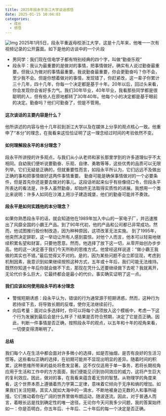 ```yaml
---
title: 2025年段永平浙江大学谈话感悟
date: 2025-01-15 10:04:03
categories:
  - 成长
  - 感悟
---
```

![Img](/images/img_20250115103937_1.png)
2025年1月5日，段永平重返母校浙江大学，这是十几年来，他唯一一次有视频记录的公开露面。如下是他的访谈中的一个片段


- 男同学：我们现在信电学子都有特别经典的四个字，叫做“勤奋乐观”
- 段永平：我认为最重要的是做对的事情，把事情做好。确实有人说过勤奋最重要。但我认为做对的事情最重要。我说勤奋最重要，你会更勤奋吗？你不会，至少我不会。但是你想着做对的事情，发现错了，你赶紧改，这一辈子你累计三十几年，四十几年，你每一个决定都是基于十年。20年以后，回过头来看，你会发现你会省好多力气。我们30年毕业，40年毕业，我看那些同学都是很聪明的人，但有些人在原地都转了30年40年。他每个小的决定都是基于眼前的决定。勤奋吗？他们可勤奋了，但是不管用。

#### 这次谈话的主要内容是什么？
他所讲述的内容与他十几年前到浙江大学以及在媒体上分享的观点核心一致。他重申了“本分”的理念，在我看来这恰恰证明了这一理念经过时间的考验依然不变。


#### 如何理解段永平的本分理念？
段永平所讲授的许多观点，与我们从小从老师和家长那里学到的许多道理似乎不太相同。自幼我们便听说要勤奋、乐观、自律、勇敢等等，这些优秀的品质可以无限列举。它们无疑是正确的，但就重要性而言，如段永平所认为，它们远远不及做出正确的事和把事情做好这两件事情重要。
勤奋可能是确保事情做对的一个必要条件，但是首先你还是要去做对的事儿。这段话听起来似乎有些像绕口令，但段永平所表达的看法是，许多人虽然勤奋，却始终无法取得实质性的进展。我想用一个类比来说明：许多人如同在沙滩上用沙子建造城堡，他们的勤奋可能并不奏效。

#### 段永平是如何实践他的本分理念？
如果你熟悉段永平的话，就会知道他在1989年加入中山的一家电子厂，并迅速推出了风靡全国的小霸王产品。到了90年代初，他的产品和公司都已非常成功。然而，他试图推行股份制改造，因为种种原因，这项改革无法实施。
到了1995年，他突然决定辞职，这一举动让所有人感到震惊。对他个人而言，他本可以轻易地继续积累名望和财富，只要他愿意。然而，他选择了放下这一切，从零开始创办步步高。他的这一决定基于我们今天所称的思维方式。他曾经这样说道：“做小霸王我做的其实也不错。”最后觉得又不对的。是的，因为某些问题不会立即显现，考虑到机制因素，我意识到如果继续按照这种方式，五年或十年后，我们可能无法维持。既然你知道十年后你就会做不下去，那现在凭什么还要继续做下去呢？我就离开，无论代价多么巨大，它最终都会是最小的代价。事实确实证明了这一点。

#### 我们应该如何使用段永平的本分理念
- 警惕短期诱惑：段永平认为，错误的行为通常源于短期诱惑，然而，这种行为若持续下去，将导致长期的反噬，使你无法继续前行。
- 向后考量：面对众多选择时，你可以将每个选项放入这个模板中，考虑一下这个行为发展到最后会是什么样子？结果是否符合预期，决定了它是否正确。因此，判断一件事情是否正确，按照段永平的观点，以五年和十年的视角来看，一切便变得清晰明了。


#### 总结
我们每个人在生活中都会面对许多微小的选择，如是否抽烟，是否有良好的生活习惯等。这些看似正确的选择，在初期可能并不显现出明显的差异。随着时间的积累，这种思维所带来的益处将愈发显著。这不仅仅适用于单一事务，若将长期视角应用于生活和工作中的方方面面，我们便能见识到协同效应的威力，这将产生巨大的复利效应。因此，做对的事，在我看来蕴含着无穷的智慧。从物理学的角度来看，这个世界本质上遵循着热力学第二定律，意味着它倾向于无序和熵的增加。如果我们关注短期，其实人就如大海中的一滴水，不断地被身边无数的人和事所碰撞。它们推动着你在广阔的世界里做布朗运动，随波逐流。因此，对于普通人而言，着眼长远是找到确定性的唯一途径。无论你今天问我多少问题，我的答案始终如一：你是否明白，你五年后、十年后、二十年后的每一个决定是否正确。